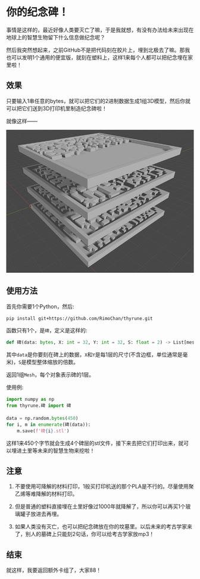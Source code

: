 # 你的纪念碑！

事情是这样的，最近好像人类要灭亡了嘛，于是我就想，有没有办法给未来出现在地球上的智慧生物留下什么信息做纪念呢？

然后我突然想起来，之前GitHub不是把代码刻在胶片上，埋到北极去了嘛。那我也可以发明1个通用的便宜版，就刻在塑料上，这样1来每个人都可以把纪念埋在家里啦！


## 效果

只要输入1串任意的bytes，就可以把它们的2进制数据生成1组3D模型，然后你就可以把它们送到3D打印机里制造纪念碑啦！

就像这样——

![样例.jpg](样例.jpg)


## 使用方法

首先你需要1个Python，然后:

```sh
pip install git+https://github.com/RimoChan/thyrune.git
```

函数只有1个，是`碑`，定义是这样的: 

```python
def 碑(data: bytes, X: int = 32, Y: int = 32, S: float = 2) -> List[mesh.Mesh]: ...
```

其中`data`是你要刻在碑上的数据，`X`和`Y`是每1层的尺寸(不含边框，单位通常是毫米)，`S`是模型整体缩放的倍数。

返回1组`Mesh`，每个对象表示碑的1层。


使用例:
```python
import numpy as np
from thyrune.碑 import 碑

data = np.random.bytes(450)
for i, m in enumerate(碑(data)):
    m.save(f'碑{i}.stl')
```

这样1来450个字节就会生成4个碑层的stl文件，接下来去把它们打印出来，就可以埋进土里等未来的智慧生物来挖啦！


## 注意

1. 不要使用可降解的材料打印，1般买打印机送的那个PLA是不行的。尽量使用聚乙烯等难降解的材料打印。

2. 但是普通的塑料直接埋在土里好像过1000年就降解了，所以你可以再买1个玻璃罐子放进去再埋。

3. 如果人类没有灭亡，也可以把纪念碑放在你的坟墓里。以后未来的考古学家来了，别人的墓碑上只能刻2句话，你可以给考古学家放mp3！


## 结束

就这样，我要返回额外卡组了，大家88！
